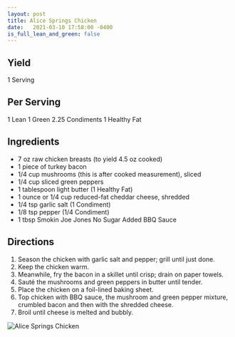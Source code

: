 ```yaml
---
layout: post
title: Alice Springs Chicken
date:   2021-03-10 17:58:00 -0400
is_full_lean_and_green: false
---
```

## Yield
1 Serving

## Per Serving
1 Lean 1 Green
2.25 Condiments
1 Healthy Fat

## Ingredients
- 7 oz raw chicken breasts (to yield 4.5 oz cooked)
- 1 piece of turkey bacon
- 1/4 cup mushrooms (this is after cooked measurement), sliced
- 1/4 cup sliced green peppers
- 1 tablespoon light butter (1 Healthy Fat)
- 1 ounce or 1/4 cup reduced-fat cheddar cheese, shredded
- 1/4 tsp garlic salt (1 Condiment)
- 1/8 tsp pepper (1/4 Condiment)
- 1 tbsp Smokin Joe Jones No Sugar Added BBQ Sauce

## Directions
1. Season the chicken with garlic salt and pepper; grill until just done.
2. Keep the chicken warm. 
3. Meanwhile, fry the bacon in a skillet until crisp; drain on paper towels. 
4. Sauté the mushrooms and green peppers in butter until tender.
5. Place the chicken on a foil-lined baking sheet.
6. Top chicken with BBQ sauce, the mushroom and green pepper mixture, crumbled bacon and then with the shredded cheese.
7. Broil until cheese is melted and bubbly.

![Alice Springs Chicken](/images/Alice%20Springs%20Chicken.png)